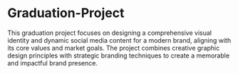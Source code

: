 # Graduation-Project
This graduation project focuses on designing a comprehensive visual identity and dynamic social media content for a modern brand, aligning with its core values and market goals. The project combines creative graphic design principles with strategic branding techniques to create a memorable and impactful brand presence.
